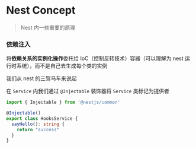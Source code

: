 # Nest Concept

> Nest 内一些重要的原理



### 依赖注入

将**依赖关系的实例化操作**委托给 IoC（控制反转技术）容器（可以理解为 nest 运行时系统），而不是自己去生成每个类的实例

我们从 nest 的三驾马车来说起

在 `Service` 内我们通过 `@Injectable` 装饰器将 `Service` 类标记为提供者

```typescript
import { Injectable } from '@nestjs/common'

@Injectable()
export class HooksService {
  sayHello(): string {
    return "success"
  }
}
```



